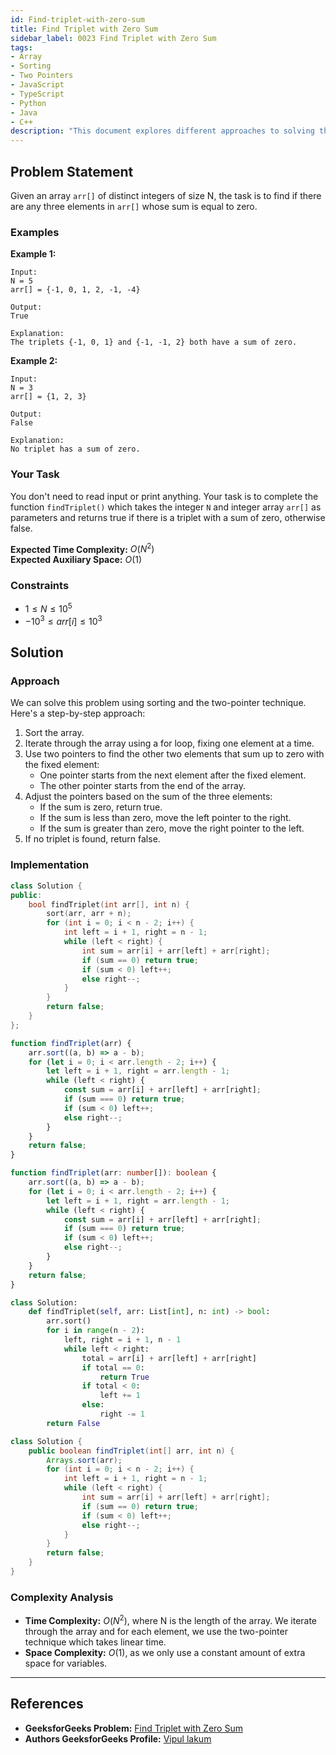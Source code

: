 ```yaml
---
id: Find-triplet-with-zero-sum
title: Find Triplet with Zero Sum
sidebar_label: 0023 Find Triplet with Zero Sum
tags:
- Array
- Sorting
- Two Pointers
- JavaScript
- TypeScript
- Python
- Java
- C++
description: "This document explores different approaches to solving the problem of finding a triplet in an array that sums up to zero, including solutions in JavaScript, TypeScript, Python, Java, and C++."
---
```


## Problem Statement

Given an array `arr[]` of distinct integers of size N, the task is to find if there are any three elements in `arr[]` whose sum is equal to zero.

### Examples

**Example 1:**

```
Input:
N = 5
arr[] = {-1, 0, 1, 2, -1, -4}

Output:
True

Explanation:
The triplets {-1, 0, 1} and {-1, -1, 2} both have a sum of zero.
```

**Example 2:**

```
Input:
N = 3
arr[] = {1, 2, 3}

Output:
False

Explanation:
No triplet has a sum of zero.
```

### Your Task
You don't need to read input or print anything. Your task is to complete the function `findTriplet()` which takes the integer `N` and integer array `arr[]` as parameters and returns true if there is a triplet with a sum of zero, otherwise false.

**Expected Time Complexity:** $O(N^2)$  
**Expected Auxiliary Space:** $O(1)$

### Constraints


- $1 ≤ N ≤ 10^5$  
- $-10^3 ≤ arr[i] ≤ 10^3$

## Solution

### Approach

We can solve this problem using sorting and the two-pointer technique. Here's a step-by-step approach:

1. Sort the array.
2. Iterate through the array using a for loop, fixing one element at a time.
3. Use two pointers to find the other two elements that sum up to zero with the fixed element:
   - One pointer starts from the next element after the fixed element.
   - The other pointer starts from the end of the array.
4. Adjust the pointers based on the sum of the three elements:
   - If the sum is zero, return true.
   - If the sum is less than zero, move the left pointer to the right.
   - If the sum is greater than zero, move the right pointer to the left.
5. If no triplet is found, return false.

### Implementation

<Tabs>
  <TabItem value="cpp" label="C++">

```cpp
class Solution {
public:
    bool findTriplet(int arr[], int n) {
        sort(arr, arr + n);
        for (int i = 0; i < n - 2; i++) {
            int left = i + 1, right = n - 1;
            while (left < right) {
                int sum = arr[i] + arr[left] + arr[right];
                if (sum == 0) return true;
                if (sum < 0) left++;
                else right--;
            }
        }
        return false;
    }
};
```

  </TabItem>
  <TabItem value="javascript" label="JavaScript">

```javascript
function findTriplet(arr) {
    arr.sort((a, b) => a - b);
    for (let i = 0; i < arr.length - 2; i++) {
        let left = i + 1, right = arr.length - 1;
        while (left < right) {
            const sum = arr[i] + arr[left] + arr[right];
            if (sum === 0) return true;
            if (sum < 0) left++;
            else right--;
        }
    }
    return false;
}
```

  </TabItem>
  <TabItem value="typescript" label="TypeScript">

```typescript
function findTriplet(arr: number[]): boolean {
    arr.sort((a, b) => a - b);
    for (let i = 0; i < arr.length - 2; i++) {
        let left = i + 1, right = arr.length - 1;
        while (left < right) {
            const sum = arr[i] + arr[left] + arr[right];
            if (sum === 0) return true;
            if (sum < 0) left++;
            else right--;
        }
    }
    return false;
}
```

  </TabItem>
  <TabItem value="python" label="Python">

```python
class Solution:
    def findTriplet(self, arr: List[int], n: int) -> bool:
        arr.sort()
        for i in range(n - 2):
            left, right = i + 1, n - 1
            while left < right:
                total = arr[i] + arr[left] + arr[right]
                if total == 0:
                    return True
                if total < 0:
                    left += 1
                else:
                    right -= 1
        return False
```

  </TabItem>
  <TabItem value="java" label="Java">

```java
class Solution {
    public boolean findTriplet(int[] arr, int n) {
        Arrays.sort(arr);
        for (int i = 0; i < n - 2; i++) {
            int left = i + 1, right = n - 1;
            while (left < right) {
                int sum = arr[i] + arr[left] + arr[right];
                if (sum == 0) return true;
                if (sum < 0) left++;
                else right--;
            }
        }
        return false;
    }
}
```

  </TabItem>
</Tabs>

### Complexity Analysis

- **Time Complexity:** $O(N^2)$, where N is the length of the array. We iterate through the array and for each element, we use the two-pointer technique which takes linear time.
- **Space Complexity:** $O(1)$, as we only use a constant amount of extra space for variables.

---

## References

- **GeeksforGeeks Problem:** [Find Triplet with Zero Sum](https://www.geeksforgeeks.org/find-triplet-sum-zero/)
- **Authors GeeksforGeeks Profile:** [Vipul lakum](https://www.geeksforgeeks.org/user/lakumvipwjge/)